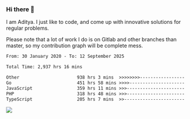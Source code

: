 ### Hi there 👋

I am Aditya. I just like to code, and come up with innovative solutions for regular problems.

Please note that a lot of work I do is on Gitlab and other branches than master, so my contribution graph will be complete mess.

<!--START_SECTION:waka-->

```txt
From: 30 January 2020 - To: 12 September 2025

Total Time: 2,937 hrs 16 mins

Other                      938 hrs 3 mins  >>>>>>>>-----------------   31.94 %
Go                         451 hrs 58 mins >>>>---------------------   15.39 %
JavaScript                 359 hrs 11 mins >>>----------------------   12.23 %
PHP                        318 hrs 48 mins >>>----------------------   10.85 %
TypeScript                 205 hrs 7 mins  >>-----------------------   06.98 %
```

<!--END_SECTION:waka-->

![](https://komarev.com/ghpvc/?username=BrainBuzzer)

